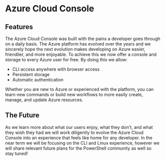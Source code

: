 # Azure Cloud Console

## Features
The Azure Cloud Console was built with the pains a developer goes through on a daily basis. The Azure platform has evolved over the years and we sincerely hope the next evolution makes developing on Azure easier, friendlier, and more enjoyable.
To achieve this we now offer a console and storage to every Azure user for free. By doing this we allow:
* CLI access anywhere with browser access
* Persistent storage
* Automatic authentication

Whether you are new to Azure or experienced with the platform, you can learn new commands or build new workflows to more easily create, manage, and update Azure resources.

## The Future
As we learn more about what our users enjoy, what they don't, and what they wish they had we will work diligently to evolve the Azure Cloud Console into an experience that feels like home for any developer.
In the near term we will be focusing on the CLI and Linux experience, however we will share relevant future plans for the PowerShell community as well so stay tuned!
